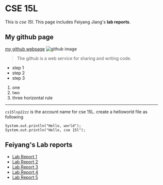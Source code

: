 # CSE 15L
This is *cse 15l*.
This page includes Feiyang Jiang's **lab reports**.
## My github page
[my github webpage](https://fjiang316.github.io/cse15l-lab-reports/)
![github image](https://i.pinimg.com/originals/b1/3f/2d/b13f2ddf6fa570284a9b9e50cbebed5c.png)
> The github is a web service for sharing and writing code.
* step 1
* step 2 
* step 3 
1. one
2. two
3. three
horizontal rule
---
`cs15lsp22zz` is the account name for cse 15L.
create a helloworld file as following
```
System.out.println("Hello, world");
System.out.println("Hello, cse 15l");
```
## Feiyang's Lab reports
* [Lab Report 1](https://fjiang316.github.io/cse15l-lab-reports/lab-report-1-week-2.html)
* [Lab Report 2](https://fjiang316.github.io/cse15l-lab-reports/lab-report-2-week-4.html)
* [Lab Report 3](https://fjiang316.github.io/cse15l-lab-reports/lab-report-3-week-6.html)
* [Lab Report 4](https://fjiang316.github.io/cse15l-lab-reports/lab-report-4-week-8.html)
* [Lab Report 5](https://fjiang316.github.io/cse15l-lab-reports/lab-report-5-week-10.html)
